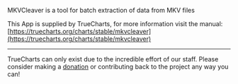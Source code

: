 MKVCleaver is a tool for batch extraction of data from MKV files

This App is supplied by TrueCharts, for more information visit the manual: [https://truecharts.org/charts/stable/mkvcleaver](https://truecharts.org/charts/stable/mkvcleaver)

---

TrueCharts can only exist due to the incredible effort of our staff.
Please consider making a [donation](https://truecharts.org/about/sponsor) or contributing back to the project any way you can!
